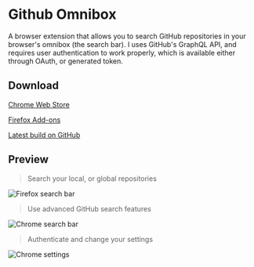 # Github Omnibox

A browser extension that allows you to search GitHub repositories in your browser's omnibox (the search bar). I uses GitHub's GraphQL API, and requires user authentication to work properly, which is available either through OAuth, or generated token.

## Download
[Chrome Web Store](https://chrome.google.com/webstore/detail/github-omnibox-search/pdifemobhgmmnjlfjigebjkkbhllgcgp/related)

[Firefox Add-ons](https://addons.mozilla.org/en-US/firefox/addon/github-omnibox-search/)

[Latest build on GitHub](https://github.com/gmenih341/github-omnibox/releases/latest)


## Preview

> Search your local, or global repositories

![Firefox search bar][FirefoxSearchBar]

> Use advanced GitHub search features

![Chrome search bar][ChromeSearchBarAdv]

> Authenticate and change your settings

![Chrome settings][ChromeSettingsPage]


[FirefoxSearchBar]: https://github.com/gmenih341/github-omnibox/raw/master/.github/firefox-search.png "Chrome Search bar"

[ChromeSearchBarAdv]: https://github.com/gmenih341/github-omnibox/raw/master/.github/chrome-search-adv.png "Chrome Search bar"

[ChromeSettingsPage]: https://github.com/gmenih341/github-omnibox/raw/master/.github/chrome-settings.png "Chrome Settings"

